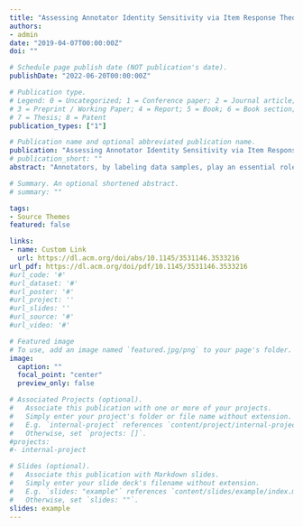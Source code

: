 ```yaml
---
title: "Assessing Annotator Identity Sensitivity via Item Response Theory: A Case Study in a Hate Speech Corpus"
authors:
- admin
date: "2019-04-07T00:00:00Z"
doi: ""

# Schedule page publish date (NOT publication's date).
publishDate: "2022-06-20T00:00:00Z"

# Publication type.
# Legend: 0 = Uncategorized; 1 = Conference paper; 2 = Journal article;
# 3 = Preprint / Working Paper; 4 = Report; 5 = Book; 6 = Book section;
# 7 = Thesis; 8 = Patent
publication_types: ["1"]

# Publication name and optional abbreviated publication name.
publication: "Assessing Annotator Identity Sensitivity via Item Response Theory: A Case Study in a Hate Speech Corpus"
# publication_short: ""
abstract: "Annotators, by labeling data samples, play an essential role in the production of machine learning datasets. Their role is increasingly prevalent for more complex tasks such as hate speech or disinformation classification, where labels may be particularly subjective, as evidenced by low inter-annotator agreement statistics. Annotators may exhibit observable differences in their labeling patterns when grouped by their self-reported demographic identities, such as race, gender, etc. We frame these patterns as annotator identity sensitivities, referring to an annotator's increased likelihood of assigning a particular label on a data sample, conditional on a self-reported identity group. We purposefully refrain from using the term annotator bias, which we argue is problematic terminology in such subjective scenarios. Since annotator identity sensitivities can play a role in the patterns learned by machine learning algorithms, quantifying and characterizing them is of paramount importance for fairness and accountability in machine learning. In this work, we utilize item response theory (IRT), a methodological approach developed for measurement theory, to quantify annotator identity sensitivity. IRT models can be constructed to incorporate diverse factors that influence a label on a specific data sample, such as the data sample itself, the annotator, and the labeling instrument's wording and response options. An IRT model captures the contributions of these facets to the label via a latent-variable probabilistic model, thereby allowing the direct quantification of annotator sensitivity. As a case study, we examine a hate speech corpus containing over 50,000 social media comments from Reddit, YouTube, and Twitter, rated by 10,000 annotators on 10 components of hate speech (e.g., sentiment, respect, violence, dehumanization, etc.). We leverage three different IRT techniques which are complementary in that they quantify sensitivity from different perspectives: separated measurements, annotator-level interactions, and group-level interactions. We use these techniques to assess whether an annotator's racial identity is associated with their ratings on comments that target different racial identities. We find that, after controlling for the estimated hatefulness of social media comments, annotators tended to be more sensitive when rating comments targeting a group they identify with. Specifically, annotators were more likely to rate comments targeting their own racial identity as possessing elements of hate speech. Our results identify a correspondence between annotator identity and the target identity of hate speech comments, and provide a set of tools that can assess annotator identity sensitivity in machine learning datasets at large."

# Summary. An optional shortened abstract.
# summary: ""

tags:
- Source Themes
featured: false

links:
- name: Custom Link
  url: https://dl.acm.org/doi/abs/10.1145/3531146.3533216
url_pdf: https://dl.acm.org/doi/pdf/10.1145/3531146.3533216
#url_code: '#'
#url_dataset: '#'
#url_poster: '#'
#url_project: ''
#url_slides: ''
#url_source: '#'
#url_video: '#'

# Featured image
# To use, add an image named `featured.jpg/png` to your page's folder. 
image:
  caption: ""
  focal_point: "center"
  preview_only: false

# Associated Projects (optional).
#   Associate this publication with one or more of your projects.
#   Simply enter your project's folder or file name without extension.
#   E.g. `internal-project` references `content/project/internal-project/index.md`.
#   Otherwise, set `projects: []`.
#projects:
#- internal-project

# Slides (optional).
#   Associate this publication with Markdown slides.
#   Simply enter your slide deck's filename without extension.
#   E.g. `slides: "example"` references `content/slides/example/index.md`.
#   Otherwise, set `slides: ""`.
slides: example
---
```

